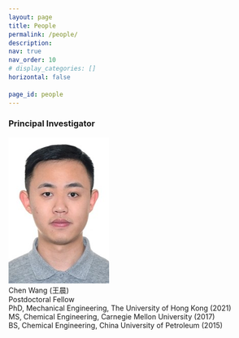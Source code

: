 ```yaml
---
layout: page
title: People
permalink: /people/
description: 
nav: true
nav_order: 10
# display_categories: []
horizontal: false

page_id: people
---
```


### Principal Investigator

<div class="t-grid-wrap people-page-g1">
    <div class="t-grid-item tgi1"><img class="t-grid-item-img"  src="/assets/img/profile.jpg" /></div>
    <div class="t-grid-item tgi2">
        <div class="p-name">Chen Wang (王晨)</div>
        <div>Postdoctoral Fellow</div>
        <div>PhD, Mechanical Engineering, The University of Hong Kong (2021)</div>
        <div>MS, Chemical Engineering, Carnegie Mellon University (2017)</div>
        <div>BS, Chemical Engineering, China University of Petroleum (2015)</div>
    </div>
</div>